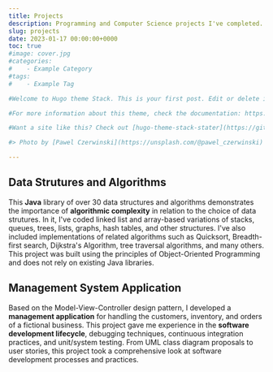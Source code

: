 ```yaml
---
title: Projects
description: Programming and Computer Science projects I've completed.
slug: projects
date: 2023-01-17 00:00:00+0000
toc: true
#image: cover.jpg
#categories:
#    - Example Category
#tags:
#    - Example Tag

#Welcome to Hugo theme Stack. This is your first post. Edit or delete it, then start writing!

#For more information about this theme, check the documentation: https://docs.stack.jimmycai.com/

#Want a site like this? Check out [hugo-theme-stack-stater](https://github.com/CaiJimmy/#hugo-theme-stack-starter)

#> Photo by [Pawel Czerwinski](https://unsplash.com/@pawel_czerwinski) on [Unsplash](https://#unsplash.com/)

---
```


## Data Strutures and Algorithms

This **Java** library of over 30 data structures and algorithms demonstrates the importance of **algorithmic complexity** in relation to the choice of data strutures. In it, I've coded linked list and array-based variations of stacks, queues, trees, lists, graphs, hash tables, and other structures. I've also included implementations of related algorithms such as Quicksort, Breadth-first search, Dijkstra's Algorithm, tree traversal algorithms, and many others. This project was built using the principles of Object-Oriented Programming and does not rely on existing Java libraries.

## Management System Application

Based on the Model-View-Controller design pattern, I developed a **management application** for handling the customers, inventory, and orders of a fictional business. This project gave me experience in the **software development lifecycle**, debugging techniques, continuous integration practices, and unit/system testing. From UML class diagram proposals to user stories, this project took a comprehensive look at software development processes and practices.

